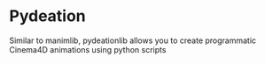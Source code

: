 # Pydeation
Similar to manimlib, pydeationlib allows you to create programmatic Cinema4D animations using python scripts
